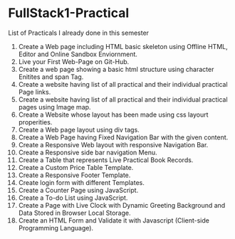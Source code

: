 # FullStack1-Practical

List of Practicals I already done in this semester

1.  Create a Web page including HTML basic skeleton using Offline HTML, Editor and Online Sandbox Enviornment.
2.  Live your First Web-Page on Git-Hub.
3.  Create a web page showing a basic html structure using character Enitites and span Tag.
4.  Create a website having list of all practical and their individual practical Page links.
5.  Create a website having list of all practical and their individual practical pages using Image map.
6.  Create a Website whose layout has been made using css layourt properities.
7.  Create a Web page layout using div tags.
8.  Create a Web Page having Fixed Navigation Bar with the given content.
9.  Create a Responsive Web layout with responsive Navigation Bar.
10. Create a Responsive side bar navigation Menu.
11. Create a Table that represents Live Practical Book Records.
12. Create a Custom Price Table Template.                  
13. Create a Responsive Footer Template.
14. Create login form with different Templates.
15. Create a Counter Page using JavaScript.
16. Create a To-do List using JavaScript.
17. Create a Page with Live Clock with Dynamic Greeting Background and Data Stored in Browser Local Storage.
18. Create an HTML Form and Validate it with Javascript (Client-side Programming Language). 
